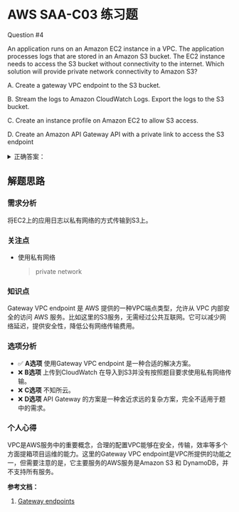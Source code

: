 # AWS SAA-C03 练习题

Question #4

An application runs on an Amazon EC2 instance in a VPC. The application processes logs that are stored in an Amazon S3 bucket. The EC2 instance needs to access the S3 bucket without connectivity to the internet.
Which solution will provide private network connectivity to Amazon S3?

A. Create a gateway VPC endpoint to the S3 bucket.

B. Stream the logs to Amazon CloudWatch Logs. Export the logs to the S3 bucket.

C. Create an instance profile on Amazon EC2 to allow S3 access.

D. Create an Amazon API Gateway API with a private link to access the S3 endpoint

<details>
<summary>
正确答案：
</summary>
  A
</details>

## 解题思路

### 需求分析

将EC2上的应用日志以私有网络的方式传输到S3上。

### 关注点

- 使用私有网络
  > private network

### 知识点

Gateway VPC endpoint 是 AWS 提供的一种VPC端点类型，允许从 VPC 内部安全的访问 AWS 服务。比如这里的S3服务，无需经过公共互联网。它可以减少网络延迟，提供安全性，降低公有网络传输费用。

### 选项分析

- ✅ **A选项** 使用Gateway VPC endpoint 是一种合适的解决方案。
- ❌ **B选项** 上传到CloudWatch 在导入到S3并没有按照题目要求使用私有网络传输。
- ❌ **C选项** 不知所云。
- ❌ **D选项** API  Gateway 的方案是一种舍近求远的复杂方案，完全不适用于题中的需求。

### 个人心得

VPC是AWS服务中的重要概念，合理的配置VPC能够在安全，传输，效率等多个方面提箱项目运维的能力。这里的Gateway VPC endpoint是VPC所提供的功能之一，但需要注意的是，它主要服务的AWS服务是Amazon S3 和 DynamoDB，并不支持所有服务。

**参考文档：**

1. [Gateway endpoints](https://docs.aws.amazon.com/vpc/latest/privatelink/gateway-endpoints.html)